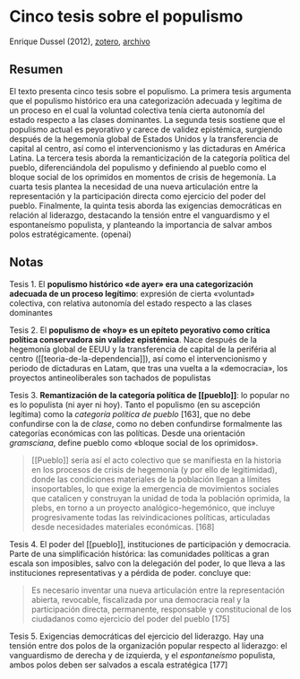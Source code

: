 # Cinco tesis sobre el populismo

Enrique Dussel (2012), [zotero](zotero://select/items/@dussel2012), [archivo](file:///home/sabhz/archivo/librero/dussel2012.pdf)

## Resumen

El texto presenta cinco tesis sobre el populismo. La primera tesis argumenta que el populismo histórico era una categorización adecuada y legítima de un proceso en el cual la voluntad colectiva tenía cierta autonomía del estado respecto a las clases dominantes. La segunda tesis sostiene que el populismo actual es peyorativo y carece de validez epistémica, surgiendo después de la hegemonía global de Estados Unidos y la transferencia de capital al centro, así como el intervencionismo y las dictaduras en América Latina. La tercera tesis aborda la remanticización de la categoría política del pueblo, diferenciándola del populismo y definiendo al pueblo como el bloque social de los oprimidos en momentos de crisis de hegemonía. La cuarta tesis plantea la necesidad de una nueva articulación entre la representación y la participación directa como ejercicio del poder del pueblo. Finalmente, la quinta tesis aborda las exigencias democráticas en relación al liderazgo, destacando la tensión entre el vanguardismo y el espontaneísmo populista, y planteando la importancia de salvar ambos polos estratégicamente. (openai)

## Notas

Tesis 1. El **populismo histórico «de ayer» era una categorización adecuada de un proceso legítimo**: expresión de cierta «voluntad» colectiva, con relativa autonomía del estado respecto a las clases dominantes

Tesis 2. El **populismo de «hoy» es un epíteto peyorativo como crítica política conservadora sin validez epistémica**. Nace después de la hegemonía global de EEUU y la transferencia de capital de la periféria al centro ([[teoria-de-la-dependencia]]), así como el intervencionismo y periodo de dictaduras en Latam, que tras una vuelta a la «democracia», los proyectos antineoliberales son tachados de populistas

Tesis 3. **Remantización de la categoría política de [[pueblo]]**: lo popular no es lo populista (ni ayer ni hoy). Tanto el populismo (en su ascepción legítima) como la *categoría política de pueblo* [163], que no debe confundirse con la de *clase*, como no deben confundirse formalmente las categorías económicas con las políticas. Desde una orientación *gramsciana*, define pueblo como «bloque social de los oprimidos».

>[[Pueblo]] sería así el acto colectivo que se manifiesta en la historia en los procesos de crisis de hegemonía (y por ello de legitimidad), donde las condiciones materiales de la población llegan a límites insoportables, lo que exige la emergencia de movimientos sociales que catalicen y construyan la unidad de toda la población oprimida, la plebs, en torno a un proyecto analógico-hegemónico, que incluye progresivamente todas las reivindicaciones políticas, articuladas desde necesidades materiales económicas. [168]

Tesis 4. El poder del [[pueblo]], instituciones de participación y democracia. Parte de una simplificación histórica: las comunidades políticas a gran escala son imposibles, salvo con la delegación del poder, lo que lleva a las instituciones representativas y a pérdida de poder. concluye que:

>Es necesario inventar una nueva articulación entre la representación abierta, revocable, fiscalizada por una democracia real y la participación directa, permanente, responsable y constitucional de los ciudadanos como ejercicio del poder del pueblo [175]

Tesis 5. Exigencias democráticas del ejercicio del liderazgo. Hay una tensión entre dos polos de la organización popular respecto al liderazgo: el vanguardismo de derecha y de izquierda, y el *espontaneísmo* populista, ambos polos deben ser salvados a escala estratégica [177]
